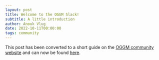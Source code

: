 ```yaml
---
layout: post
title: Welcome to the OGGM Slack!
subtitle: A little introduction
author: Anouk Vlug
date: 2022-10-11T00:00:00
tags: community
---
```


This post has been converted to a short guide on the [OGGM community website](https://community.oggm.org) and can now be found [here](https://community.oggm.org/guides/slack-intro.html).

